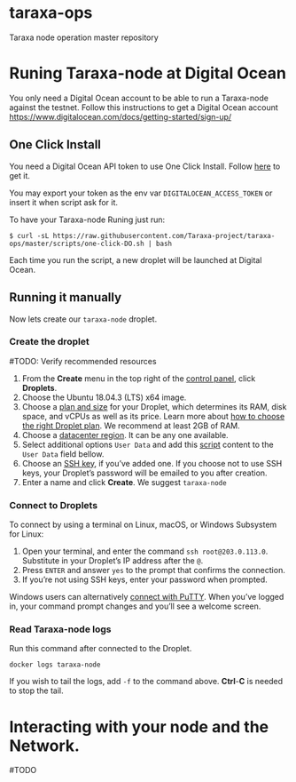 # taraxa-ops
Taraxa node operation master repository

# Runing Taraxa-node at Digital Ocean
You only need a Digital Ocean account to be able to run a Taraxa-node against the testnet.
Follow this instructions to get a Digital Ocean account https://www.digitalocean.com/docs/getting-started/sign-up/

## One Click Install
You need a Digital Ocean API token to use One Click Install.
Follow [here](https://www.digitalocean.com/docs/api/create-personal-access-token/) to get it.

You may export your token as the env var `DIGITALOCEAN_ACCESS_TOKEN` or insert it when script ask for it.

To have your Taraxa-node Runing just run:
```
$ curl -sL https://raw.githubusercontent.com/Taraxa-project/taraxa-ops/master/scripts/one-click-DO.sh | bash
```

Each time you run the script, a new droplet will be launched at Digital Ocean.

## Running it manually
Now lets create our `taraxa-node` droplet.

### Create the droplet
#TODO: Verify recommended resources

1.  From the  **Create**  menu in the top right of the  [control panel](https://cloud.digitalocean.com/), click  **Droplets**.
2.  Choose the Ubuntu 18.04.3 (LTS) x64 image.
3.  Choose a  [plan and size](https://www.digitalocean.com/docs/droplets/#plans-and-pricing)  for your Droplet, which determines its RAM, disk space, and vCPUs as well as its price. Learn more about  [how to choose the right Droplet plan](https://www.digitalocean.com/docs/droplets/resources/choose-plan/). We recommend at least 2GB of RAM.
5.  Choose a  [datacenter region](https://www.digitalocean.com/docs/droplets/#regional-availability). It can be any one available.
6.  Select additional options `User Data` and add this [script](https://raw.githubusercontent.com/Taraxa-project/taraxa-ops/master/scripts/ubuntu-install-and-run-node.sh) content to the `User Data` field bellow.
7.  Choose an  [SSH key](https://www.digitalocean.com/docs/droplets/how-to/add-ssh-keys/), if you’ve added one. If you choose not to use SSH keys, your Droplet’s password will be emailed to you after creation.
8.  Enter a name and click  **Create**. We suggest `taraxa-node`

### Connect to Droplets

To connect by using a terminal on Linux, macOS, or Windows Subsystem for Linux:

1.  Open your terminal, and enter the command  `ssh root@203.0.113.0`.
    Substitute in your Droplet’s IP address after the `@`.
2.  Press  `ENTER`  and answer  `yes`  to the prompt that confirms the connection.
3.  If you’re not using SSH keys, enter your password when prompted.

Windows users can alternatively  [connect with PuTTY](https://www.digitalocean.com/docs/droplets/how-to/connect-with-ssh/putty/).
When you’ve logged in, your command prompt changes and you’ll see a welcome screen.

### Read Taraxa-node logs
Run this command after connected to the Droplet.

```
docker logs taraxa-node
```

If you wish to tail the logs, add `-f` to the command above. **Ctrl**-**C** is needed to stop the tail.

# Interacting with your node and the Network.
#TODO
